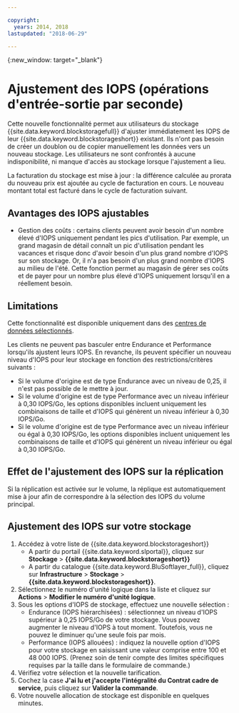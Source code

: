 ```yaml
---

copyright:
  years: 2014, 2018
lastupdated: "2018-06-29"

---
```

{:new_window: target="_blank"}

# Ajustement des IOPS (opérations d'entrée-sortie par seconde)

Cette nouvelle fonctionnalité permet aux utilisateurs du stockage {{site.data.keyword.blockstoragefull}} d'ajuster immédiatement les IOPS de leur {{site.data.keyword.blockstorageshort}} existant. Ils n'ont pas besoin de créer un doublon ou de copier manuellement les données vers un nouveau stockage. Les utilisateurs ne sont confrontés à aucune indisponibilité, ni manque d'accès au stockage lorsque l'ajustement a lieu. 

La facturation du stockage est mise à jour : la différence calculée au prorata du nouveau prix est ajoutée au cycle de facturation en cours. Le nouveau montant total est facturé dans le cycle de facturation suivant.


## Avantages des IOPS ajustables

- Gestion des coûts : certains clients peuvent avoir besoin d'un nombre élevé d'IOPS uniquement pendant les pics d'utilisation. Par exemple, un grand magasin de détail connaît un pic d'utilisation pendant les vacances et risque donc d'avoir besoin d'un plus grand nombre d'IOPS sur son stockage. Or, il n'a pas besoin d'un plus grand nombre d'IOPS au milieu de l'été. Cette fonction permet au magasin de gérer ses coûts et de payer pour un nombre plus élevé d'IOPS uniquement lorsqu'il en a réellement besoin.

## Limitations

Cette fonctionnalité est disponible uniquement dans des [centres de données sélectionnés](new-ibm-block-and-file-storage-location-and-features.html).

Les clients ne peuvent pas basculer entre Endurance et Performance lorsqu'ils ajustent leurs IOPS. En revanche, ils peuvent spécifier un nouveau niveau d'IOPS pour leur stockage en fonction des restrictions/critères suivants : 

- Si le volume d'origine est de type Endurance avec un niveau de 0,25, il n'est pas possible de le mettre à jour.
- Si le volume d'origine est de type Performance avec un niveau inférieur à 0,30 IOPS/Go, les options disponibles incluent uniquement les combinaisons de taille et d'IOPS qui génèrent un niveau inférieur à 0,30 IOPS/Go.
- Si le volume d'origine est de type Performance avec un niveau inférieur ou égal à 0,30 IOPS/Go, les options disponibles incluent uniquement les combinaisons de taille et d'IOPS qui génèrent un niveau inférieur ou égal à 0,30 IOPS/Go.

## Effet de l'ajustement des IOPS sur la réplication

Si la réplication est activée sur le volume, la réplique est automatiquement mise à jour afin de correspondre à la sélection des IOPS du volume principal. 

## Ajustement des IOPS sur votre stockage

1. Accédez à votre liste de {{site.data.keyword.blockstorageshort}}
   - A partir du portail {{site.data.keyword.slportal}}, cliquez sur **Stockage** > **{{site.data.keyword.blockstorageshort}}**
   - A partir du catalogue {{site.data.keyword.BluSoftlayer_full}}, cliquez sur **Infrastructure** > **Stockage** > **{{site.data.keyword.blockstorageshort}}**.
2. Sélectionnez le numéro d'unité logique dans la liste et cliquez sur **Actions** > **Modifier le numéro d'unité logique**.
3. Sous les options d'IOPS de stockage, effectuez une nouvelle sélection :
    - Endurance (IOPS hiérarchisées) : sélectionnez un niveau d'IOPS supérieur à 0,25 IOPS/Go de votre stockage. Vous pouvez augmenter le niveau d'IOPS à tout moment. Toutefois, vous ne pouvez le diminuer qu'une seule fois par mois.
    - Performance (IOPS allouées) : indiquez la nouvelle option d'IOPS pour votre stockage en saisissant une valeur comprise entre 100 et 48 000 IOPS. (Prenez soin de tenir compte des limites spécifiques requises par la taille dans le formulaire de commande.)
4. Vérifiez votre sélection et la nouvelle tarification.
5. Cochez la case **J'ai lu et j'accepte l'intégralité du Contrat cadre de service**, puis cliquez sur **Valider la commande**.
6. Votre nouvelle allocation de stockage est disponible en quelques minutes.

